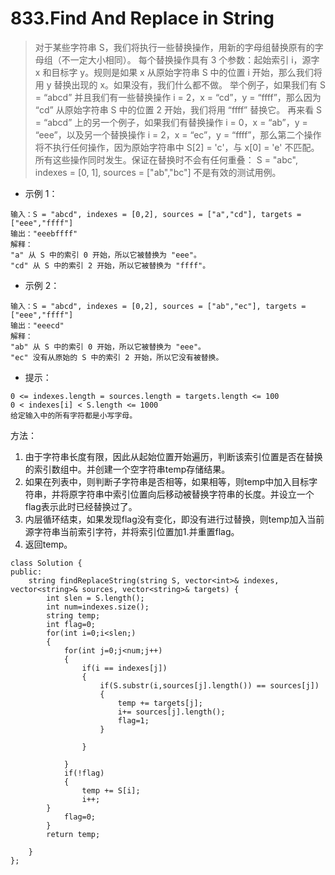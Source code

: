 # 833.Find And Replace in String

>对于某些字符串 S，我们将执行一些替换操作，用新的字母组替换原有的字母组（不一定大小相同）。
每个替换操作具有 3 个参数：起始索引 i，源字 x 和目标字 y。规则是如果 x 从原始字符串 S 中的位置 i 开始，那么我们将用 y 替换出现的 x。如果没有，我们什么都不做。
举个例子，如果我们有 S = “abcd” 并且我们有一些替换操作 i = 2，x = “cd”，y = “ffff”，那么因为 “cd” 从原始字符串 S 中的位置 2 开始，我们将用 “ffff” 替换它。
再来看 S = “abcd” 上的另一个例子，如果我们有替换操作 i = 0，x = “ab”，y = “eee”，以及另一个替换操作 i = 2，x = “ec”，y = “ffff”，那么第二个操作将不执行任何操作，因为原始字符串中 S[2] = 'c'，与 x[0] = 'e' 不匹配。
所有这些操作同时发生。保证在替换时不会有任何重叠： S = "abc", indexes = [0, 1], sources = ["ab","bc"] 不是有效的测试用例。



* 示例 1：
```
输入：S = "abcd", indexes = [0,2], sources = ["a","cd"], targets = ["eee","ffff"]
输出："eeebffff"
解释：
"a" 从 S 中的索引 0 开始，所以它被替换为 "eee"。
"cd" 从 S 中的索引 2 开始，所以它被替换为 "ffff"。
```
* 示例 2：
```
输入：S = "abcd", indexes = [0,2], sources = ["ab","ec"], targets = ["eee","ffff"]
输出："eeecd"
解释：
"ab" 从 S 中的索引 0 开始，所以它被替换为 "eee"。
"ec" 没有从原始的 S 中的索引 2 开始，所以它没有被替换。
```

* 提示：
```
0 <= indexes.length = sources.length = targets.length <= 100
0 < indexes[i] < S.length <= 1000
给定输入中的所有字符都是小写字母。
```

方法：
1. 由于字符串长度有限，因此从起始位置开始遍历，判断该索引位置是否在替换的索引数组中。并创建一个空字符串temp存储结果。
2. 如果在列表中，则判断子字符串是否相等，如果相等，则temp中加入目标字符串，并将原字符串中索引位置向后移动被替换字符串的长度。并设立一个flag表示此时已经替换过了。
3. 内层循环结束，如果发现flag没有变化，即没有进行过替换，则temp加入当前源字符串当前索引字符，并将索引位置加1.并重置flag。
4. 返回temp。
```
class Solution {
public:
    string findReplaceString(string S, vector<int>& indexes, vector<string>& sources, vector<string>& targets) {
        int slen = S.length();
        int num=indexes.size();
        string temp;
        int flag=0;
        for(int i=0;i<slen;)
        {
            for(int j=0;j<num;j++)
            {
                if(i == indexes[j])
                {
                    if(S.substr(i,sources[j].length()) == sources[j])
                    {
                        temp += targets[j];
                        i+= sources[j].length();
                        flag=1;
                    }

                }

            }
            if(!flag)
            {
                temp += S[i];
                i++;
        }
            flag=0;
        }
        return temp;

    }
};
```
